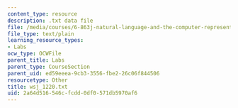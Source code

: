 ```yaml
---
content_type: resource
description: .txt data file
file: /media/courses/6-863j-natural-language-and-the-computer-representation-of-knowledge-spring-2003/2a64d516546cfcdd0df0571db5970af6_wsj_1220.txt
file_type: text/plain
learning_resource_types:
- Labs
ocw_type: OCWFile
parent_title: Labs
parent_type: CourseSection
parent_uid: ed59eeea-9cb3-3556-fbe2-26c06f844506
resourcetype: Other
title: wsj_1220.txt
uid: 2a64d516-546c-fcdd-0df0-571db5970af6
---
```

